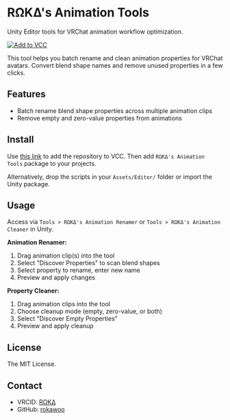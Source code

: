    # RΩKΔ's Animation Tools
   Unity Editor tools for VRChat animation workflow optimization.

   <a href="https://rokawoo.github.io/vpm-repos/"><img alt="Add to VCC" src="https://img.shields.io/badge/-Add%20to%20VCC-%232baac1?style=for-the-badge"></a>

   This tool helps you batch rename and clean animation properties for VRChat avatars.
   Convert blend shape names and remove unused properties in a few clicks.

   ## Features
   - Batch rename blend shape properties across multiple animation clips
   - Remove empty and zero-value properties from animations

   ## Install
   Use [this link](https://rokawoo.github.io/vpm-repos/) to add the repository to VCC.
   Then add `RΩKΔ's Animation Tools` package to your projects.

   Alternatively, drop the scripts in your `Assets/Editor/` folder or import the Unity package.

   ## Usage
   Access via `Tools > RΩKΔ's Animation Renamer` or `Tools > RΩKΔ's Animation Cleaner` in Unity.

   **Animation Renamer:**
   1. Drag animation clip(s) into the tool
   2. Select "Discover Properties" to scan blend shapes
   3. Select property to rename, enter new name
   4. Preview and apply changes

   **Property Cleaner:**
   1. Drag animation clips into the tool
   2. Choose cleanup mode (empty, zero-value, or both)
   3. Select "Discover Empty Properties"
   4. Preview and apply cleanup

   ## License
   The MIT License.

   ## Contact
   - VRCID: [RΩKΔ](https://vrchat.com/home/user/usr_7543821c-72d4-45a3-9b87-a16d454a30e1)
   - GitHub: [rokawoo](https://github.com/rokawoo)
